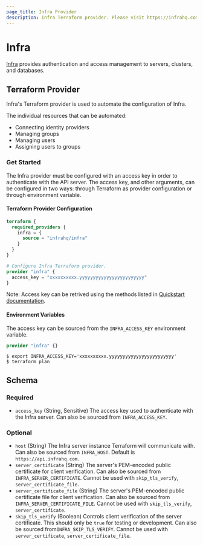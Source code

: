 ```yaml
---
page_title: Infra Provider
description: Infra Terraform provider. Please visit https://infrahq.com/docs for more details.
---
```


# Infra

[Infra](https://infrahq.com) provides authentication and access management to servers, clusters, and databases.

## Terraform Provider

Infra's Terraform provider is used to automate the configuration of Infra.

The individual resources that can be automated:

- Connecting identity providers
- Managing groups
- Managing users
- Assigning users to groups

### Get Started

The Infra provider must be configured with an access key in order to authenticate with the API server. The access key, and other arguments, can be configured in two ways: through Terraform as provider configuration or through environment variable.

#### Terraform Provider Configuration

```terraform
terraform {
  required_providers {
    infra = {
      source = "infrahq/infra"
    }
  }
}

# Configure Infra Terraform provider.
provider "infra" {
  access_key = "xxxxxxxxxx.yyyyyyyyyyyyyyyyyyyyyyyy"
}
```

Note: Access key can be retrived using the methods listed in [Quickstart documentation](https://infrahq.com/docs/quickstart#create-an-access-key).

#### Environment Variables

The access key can be sourced from the `INFRA_ACCESS_KEY` environment variable.

```terraform
provider "infra" {}
```

```shell
$ export INFRA_ACCESS_KEY='xxxxxxxxxx.yyyyyyyyyyyyyyyyyyyyyyyy'
$ terraform plan
```

<!-- schema generated by tfplugindocs -->
## Schema

### Required

- `access_key` (String, Sensitive) The access key used to authenticate with the Infra server. Can also be sourced from `INFRA_ACCESS_KEY`.

### Optional

- `host` (String) The Infra server instance Terraform will communicate with. Can also be sourced from `INFRA_HOST`. Default is `https://api.infrahq.com`.
- `server_certificate` (String) The server's PEM-encoded public certificate for client verification. Can also be sourced from `INFRA_SERVER_CERTIFICATE`. Cannot be used with `skip_tls_verify`, `server_certificate_file`.
- `server_certificate_file` (String) The server's PEM-encoded public certificate file for client verification. Can also be sourced from `INFRA_SERVER_CERTIFICATE_FILE`. Cannot be used with `skip_tls_verify`, `server_certificate`.
- `skip_tls_verify` (Boolean) Controls client verification of the server certificate. This should only be `true` for testing or development. Can also be sourced from`INFRA_SKIP_TLS_VERIFY`. Cannot be used with `server_certificate`, `server_certificate_file`.

